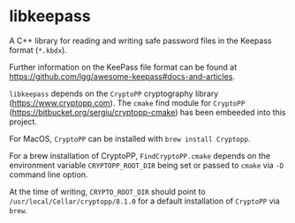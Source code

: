 # libkeepass
A C++ library for reading and writing safe password files in the Keepass format (`*.kbdx`).

Further information on the KeePass file format can be found at https://github.com/lgg/awesome-keepass#docs-and-articles.

`libkeepass` depends on the `CryptoPP` cryptography library (https://www.cryptopp.com). The `cmake` find module for `CryptoPP` (https://bitbucket.org/sergiu/cryptopp-cmake) has been embeeded into this project.

For MacOS, `CryptoPP` can be installed with `brew install Cryptopp`. 

For a brew installation of CryptoPP, `FindCryptoPP.cmake` depends on the environment variable `CRYPTOPP_ROOT_DIR` being set or passed to `cmake` via `-D` command line option. 

At the time of writing, `CRYPTO_ROOT_DIR` should point to `/usr/local/Cellar/cryptopp/8.1.0` for a default installation of `CryptoPP` via `brew`.

